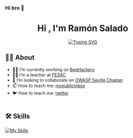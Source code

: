 ### Hi bro 🤘

<h1 align="center">Hi , I'm Ramón Salado  </h1>
<p align="center">
<a href="https://git.io/typing-svg"><img src="https://readme-typing-svg.herokuapp.com?font=Inconsolata&pause=1000&color=37F713&random=false&width=435&lines=CiberSecurity+%3E+RedTeam+%7C+BlueTeam" alt="Typing SVG" /></a>
<br>	
	
##  🧑‍💻 About
- 🏴‍☠️ I’m currently working on [BeeHackers](https://beehackers.es)
- 🧑‍🏫 I’m  a teacher at [FESAC](https://fesac.es/)
- 🥷 I’m looking to collaborate on [OWASP Seville Chapter](https://owasp.org/www-chapter-sevilla)
- 📫 How to reach me: [mypublicinbox](https://mypublicinbox.com/ramsalado)
- 🐦 How to reach me: [twitter](https://twitter.com/ramon_salado)
<br><br>

## 🛠️ Skills

[![My Skills](https://skillicons.dev/icons?i=linux,raspberrypi,md,bash,c,py,arduino,kubernetes,grafana,github,aws,gcp,cloudflare)](https://skillicons.dev)


